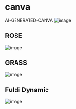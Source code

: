 # canva
AI-GENERATED-CANVA
![image](https://github.com/user-attachments/assets/39d28f17-4f75-47e6-8eb7-6589adcf507a)


## ROSE
![image](https://github.com/user-attachments/assets/330f5b42-a3c6-46a5-bd42-98a213d08b01)

## GRASS
![image](https://github.com/user-attachments/assets/7c5378cd-7870-4448-a817-9ffe08afa56a)

## Fuldi Dynamic
![image](https://github.com/user-attachments/assets/aedb1dc8-101e-44a2-b4ab-2ca92372ea98)


